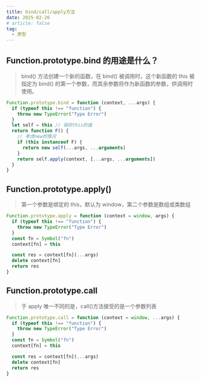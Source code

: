 ```yaml
---
title: bind/call/apply方法
date: 2025-02-26
# article: false
tag:
  - 原型
---
```


## Function.prototype.bind 的用途是什么？

> bind() 方法创建一个新的函数，在 bind() 被调用时，这个新函数的 this 被指定为 bind() 的第一个参数，而其余参数将作为新函数的参数，供调用时使用。

```js
Function.prototype.bind = function (context, ...args) {
  if (typeof this !== "function") {
    throw new TypeError("Type Error")
  }
  let self = this // 保存this的值
  return function F() {
    // 考虑new的情况
    if (this instanceof F) {
      return new self(...args, ...arguments)
    }
    return self.apply(context, [...args, ...arguments])
  }
}
```

## Function.prototype.apply()

> 第一个参数是绑定的 this，默认为 window，第二个参数是数组或类数组

```js
Function.prototype.apply = function (context = window, args) {
  if (typeof this !== "function") {
    throw new TypeError("Type Error")
  }
  const fn = Symbol("fn")
  context[fn] = this

  const res = context[fn](...args)
  delete context[fn]
  return res
}
```

## Function.prototype.call

> 于 apply 唯一不同的是，call()方法接受的是一个参数列表

```js
Function.prototype.call = function (context = window, ...args) {
  if (typeof this !== "function") {
    throw new TypeError("Type Error")
  }
  const fn = Symbol("fn")
  context[fn] = this

  const res = context[fn](...args)
  delete context[fn]
  return res
}
```
